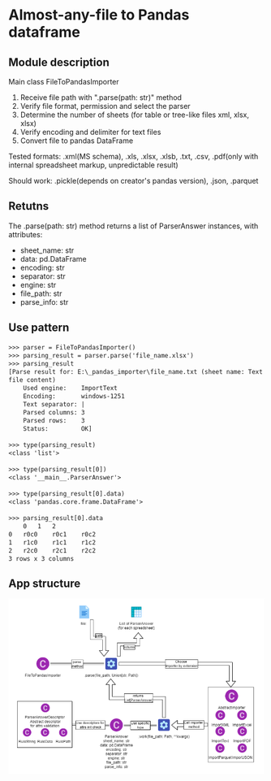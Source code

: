 # Almost-any-file to Pandas dataframe

## Module description

Main class FileToPandasImporter
1. Receive file path with ".parse(path: str)" method
2. Verify file format, permission and select the parser
3. Determine the number of sheets (for table or tree-like files xml, xlsx, xlsx)
4. Verify encoding and delimiter for text files
5. Convert file to pandas DataFrame

Tested formats: .xml(MS schema), .xls, .xlsx, .xlsb, .txt, .csv, .pdf(only with internal spreadsheet markup, unpredictable result)

Should work: .pickle(depends on creator's pandas version), .json, .parquet
  
## Retutns

The .parse(path: str) method returns a list of ParserAnswer instances, with attributes:
- sheet_name: str
- data: pd.DataFrame
- encoding: str
- separator: str
- engine: str
- file_path: str
- parse_info: str

## Use pattern

```
>>> parser = FileToPandasImporter()
>>> parsing_result = parser.parse('file_name.xlsx')
>>> parsing_result
[Parse result for: E:\_pandas_importer\file_name.txt (sheet name: Text file content)
 	Used engine:    ImportText
 	Encoding:       windows-1251
 	Text separator: |
 	Parsed columns: 3
 	Parsed rows:    3
 	Status:         OK]

>>> type(parsing_result)
<class 'list'>

>>> type(parsing_result[0])
<class '__main__.ParserAnswer'>

>>> type(parsing_result[0].data)
<class 'pandas.core.frame.DataFrame'>

>>> parsing_result[0].data
    0   1   2
0   r0c0    r0c1    r0c2    
1   r1c0    r1c1    r1c2   
2   r2c0    r2c1    r2c2   
3 rows x 3 columns
```
## App structure

![](schema.png)
